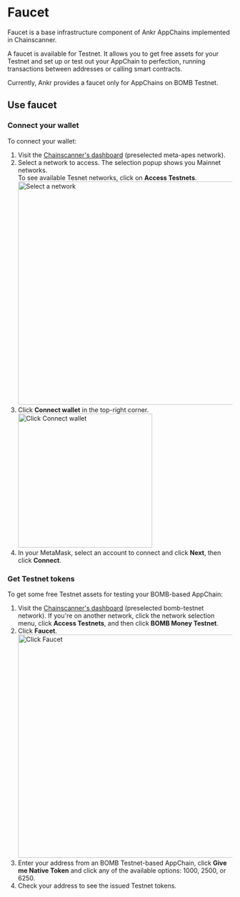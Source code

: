 # Faucet
Faucet is a base infrastructure component of Ankr AppChains implemented in Chainscanner.

A faucet is available for Testnet. 
It allows you to get free assets for your Testnet and set up or test out your AppChain to perfection, running transactions between addresses or calling smart contracts.

Currently, Ankr provides a faucet only for AppChains on BOMB Testnet.

## Use faucet

### Connect your wallet
To connect your wallet:
1. Visit the [Chainscanner's dashboard](https://chainscanner.xyz/ankr/appchains/?network=bas-mapes) (preselected meta-apes network).
2. Select a network to access. The selection popup shows you Mainnet networks.<br /> To see available Tesnet networks, click on **Access Testnets**.
   <img src="/docs/app-chains/infrastructure-within-chainscanner/select-network-in-block-explorer.jpg" alt="Select a network" class="responsive-pic" width="500" />
3. Click **Connect wallet** in the top-right corner.
   <img src="/docs/app-chains/infrastructure-within-chainscanner/click-connect-wallet.jpg" alt="Click Connect wallet" class="responsive-pic" width="300" />
4. In your MetaMask, select an account to connect and click **Next**, then click **Connect**.

### Get Testnet tokens
To get some free Testnet assets for testing your BOMB-based AppChain:
1. Visit the [Chainscanner's dashboard](https://testnet.chainscanner.xyz/ankr/appchains/?network=bomb-testnet) (preselected bomb-testnet network). If you're on another network, click the network selection menu, click **Access Testnets**, and then click **BOMB Money Testnet**. 
2. Click **Faucet**.
   <img src="/docs/app-chains/infrastructure-within-chainscanner/click-faucet.jpg" alt="Click Faucet" class="responsive-pic" width="500" />
3. Enter your address from an BOMB Testnet-based AppChain, click **Give me Native Token** and click any of the available options: 1000, 2500, or 6250.
4. Check your address to see the issued Testnet tokens.


